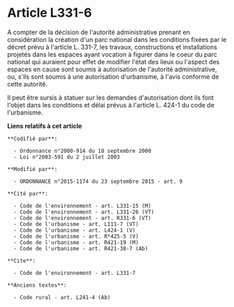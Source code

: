 # Article L331-6

A compter de la décision de l'autorité administrative prenant en considération la création d'un parc national dans les
conditions fixées par le décret prévu à l'article L. 331-7, les travaux, constructions et installations projetés dans les
espaces ayant vocation à figurer dans le coeur du parc national qui auraient pour effet de modifier l'état des lieux ou
l'aspect des espaces en cause sont soumis à autorisation de l'autorité administrative, ou, s'ils sont soumis à une
autorisation d'urbanisme, à l'avis conforme de cette autorité. 

Il peut être sursis à statuer sur les demandes d'autorisation dont ils font l'objet dans les conditions et délai prévus à
l'article L. 424-1 du code de l'urbanisme.

**Liens relatifs à cet article**

	**Codifié par**:

	  - Ordonnance n°2000-914 du 18 septembre 2000
	  - Loi n°2003-591 du 2 juillet 2003

	**Modifié par**:

	  - ORDONNANCE n°2015-1174 du 23 septembre 2015 - art. 9

	**Cité par**:

	  - Code de l'environnement - art. L331-15 (M)
	  - Code de l'environnement - art. L331-26 (VT)
	  - Code de l'environnement - art. R331-6 (VT)
	  - Code de l'urbanisme - art. L111-7 (VT)
	  - Code de l'urbanisme - art. L424-1 (V)
	  - Code de l'urbanisme - art. R*425-5 (V)
	  - Code de l'urbanisme - art. R421-19 (M)
	  - Code de l'urbanisme - art. R421-38-7 (Ab)

	**Cite**:

	  - Code de l'environnement - art. L331-7

	**Anciens textes**:

	  - Code rural - art. L241-4 (Ab)
